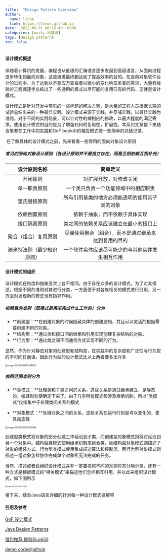 ```yaml
---
title:  "Design Pattern Overview"
author:
  name: liuhe
  link: https://tecon.github.io
date:  2022-09-01 08:16:49 +0800
categories: [work, 利其器]
tags: [design pattern]
toc: false
---
```


#### 设计模式概述

​		伴随着计算机的发展，编程也从低级的汇编语言逐步发展到高级语言，从面向过程逐步转化到面向对象，这些演进最终都达到了提高效率的目的。在面向对象软件设计的过程中，为了达到以不变应万变或者以微小的变化响应多变的需求，大量有经验的工程师逐步总结出了一些通用的模式以尽可能的复用已有的代码，这就是设计模式。

​		设计模式是针对开发中常见的一些问题的解决方案，是大量的工程人员根据长期的试验总结出来的一种最佳实践。设计模式来源于实践，并反哺实践，以最佳实践为准则，对于不同的实践场景，可以针对性的做相应的修改，以最大程度的满足需求。使用设计模式的目的是为了增强代码的复用性，扩展性。本系列文章接下来结合笔者在工作中的实践和GoF book中的相应模式做一些简单的总结记录。

​		在了解具体的设计模式之前，先来看看一些常用的面向对象设计原则

##### 常见的面向对象设计原则（各设计原则并不是独立存在，而是互相依赖互相补充）

|        设计原则名称        |                       简单定义      |
| :------------------------: | :-----------------------------: |
|          开闭原则          |                对扩展开放，对修改关闭        |
|        单一职责原则        |         一个类只负责一个功能领域中的相应职责    |
|        里氏替换原则        |    所有引用基类的地方必须能透明的使用其子类的对象 |
|        依赖倒置原则        |            依赖于抽象，而不依赖于具体实现       |
|        接口隔离原则        |        类之间的依赖关系应该建立在最小的接口上    |
|    聚合（组合）复用原则    | 尽量使用聚合（组合），而不是通过继承来达到复用的目的 |
| 迪米特法则（最少知识原则） |   一个软件实体应该尽可能少的与其他实体发生相互作用   |

#### 设计模式的组织

设计模式在粒度和抽象层次上各不相同。由于存在众多的设计模式，为了对其描述，根据不同的准则对其进行分类，一方面便于对各族相关的模式进行引用，另一方面对发现新的模式也有指导作用。

##### 按照目的准则（既模式是用来完成什么工作的）分为

- **创建型：**在创建对象的时候隐藏具体的创建逻辑，并且可以灵活的根据需要创建不同的对象。
- **结构型：**通过类和接口间的继承和引用实现创建复杂结构的对象。
- **行为型：**通过类之间不同通信方式实现不同的行为。

显然，作为针对静态对象的创建型和结构型，在实践中的复杂度和广泛性与行为型的不可同日而语。因此行为型的设计模式比以上两者要多出许多

<img src="/2022/09/upgit_20220901_1661991781.png" alt="image-20220815141849805" style="zoom:50%;" />



##### 按照范围准则分为

- **类模式：**处理类和子类之间的关系，这些关系是通过继承建立，是静态的，编译时刻便确定下来了。由于几乎所有模式都涉及继承机制，所以“类模式”仅指集中于处理类间关系的模式

- **对象模式：**处理对象之间的关系，这些关系在运行时刻是可以变化的，更具动态性

<img src="/2022/09/upgit_20220901_1661991795.png" alt="image-20220815170505988" style="zoom:50%;" />

​		创建型类模式将对象的部分创建工作延迟到子类，而创建型对象模式则将它延迟到另一个对象中。结构型类模式使用继承机制来组合类，而结构型对象模式则描述了对象的组装方式。行为型类模式使用集成描述算法和控制流，而行为型对象模式则描述一组对象怎样协作完成单个对象所无法完成的任务。



当然，描述或者说组织设计模式并非一定要按照不同的准则将其分隔分类，还有一种方式是根据模式的“相关模式”来描述他们怎样相互引用，并以此来组织设计模式，如下图所示

<img src="/2022/09/upgit_20220901_1661991808.png" alt="image-20220815162633092" style="zoom: 35%;" />



接下来，结合Java语言详细的针对每一种设计模式做解释



#### 引用及参考

[GoF 设计模式](http://www.hzcourse.com/web/teachRes/detail/4590/208)

[Java Design Patterns](https://java-design-patterns.com/)

[强烈推荐.提取码:o632](https://pan.baidu.com/s/1rqWuBDg5l9h-IRKUWOleJw)

[demo code@github]()
